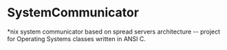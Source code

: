 SystemCommunicator
==================

*nix system communicator based on spread servers architecture -- project for Operating Systems classes written in ANSI C.
